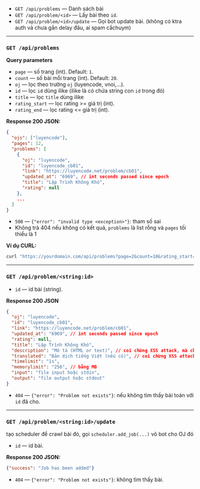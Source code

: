 - `GET /api/problems` — Danh sách bài
- `GET /api/problem/<id>` — Lấy bài theo `id`.
- `GET /api/problem/<id>/update` — Gọi bot update bài. (không có ktra auth và chưa gắn delay đâu, ai spam cắchuym)

---

### `GET /api/problems`

**Query parameters**
- `page` — số trang (int). Default: `1`.
- `count` — số bài mỗi trang (int). Default: `20`.
- `oj` — lọc theo trường `oj` (luyencode, vnoi,...).
- `id` — lọc `id` dùng ilike (ilike là có chứa string con `id` trong đó)
- `title` — lọc `title` dùng ilike
- `rating_start` — lọc rating >= giá trị (int).
- `rating_end` — lọc rating <= giá trị (int).

**Response 200 JSON:**

```json
{
  "ojs": ["luyencode"],
  "pages": 12,
  "problems": [
    {
      "oj": "luyencode",
      "id": "luyencode_cb01",
      "link": "https://luyencode.net/problem/cb01",
      "updated_at": "6969", // int seconds passed since epoch
      "title": "Lập Trình Không Khó",
      "rating": null
    },
    ...
  ]
}
```

- `500` — `{"error": "invalid type <exception>"}`: tham số sai
- Không trả 404 nếu không có kết quả, `problems` là list rỗng và `pages` tối thiểu là 1

**Ví dụ CURL:**

```bash
curl "https://yourdomain.com/api/problems?page=2&count=10&rating_start=1200&rating_end=1800&title=graph"
```

---

### `GET /api/problem/<string:id>`

* `id` — id bài (string).

**Response 200 JSON**

```json
{
  "oj": "luyencode",
  "id": "luyencode_cb01",
  "link": "https://luyencode.net/problem/cb01",
  "updated_at": "6969", // int seconds passed since epoch
  "rating": null,
  "title": "Lập Trình Không Khó",
  "description": "Mô tả (HTML or text)", // coi chừng XSS attack, mà chắc k có đâu
  "translated": "Bản dịch tiếng Việt (nếu có)", // coi chừng XSS attack, mà chắc k có đâu
  "timelimit": "1s",
  "memorylimit": "256", // bằng MB
  "input": "file input hoặc stdin",
  "output": "file output hoặc stdout"
}
```

* `404` — `{"error": "Problem not exists"}`: nếu không tìm thấy bài toán với `id` đã cho.

---

### `GET /api/problem/<string:id>/update`
tạo scheduler để crawl bài đó, gọi `scheduler.add_job(...)` vô bot cho OJ đó

* `id` — id bài.

**Response 200 JSON:**

```json
{"success": "Job has been added"}
```

* `404` — `{"error": "Problem not exists"}`: không tìm thấy bài.
